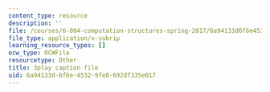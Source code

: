 ```yaml
---
content_type: resource
description: ''
file: /courses/6-004-computation-structures-spring-2017/6a94133d6f6e45329fe8692df335e017_AlT3zLxcHmw.srt
file_type: application/x-subrip
learning_resource_types: []
ocw_type: OCWFile
resourcetype: Other
title: 3play caption file
uid: 6a94133d-6f6e-4532-9fe8-692df335e017
---
```

